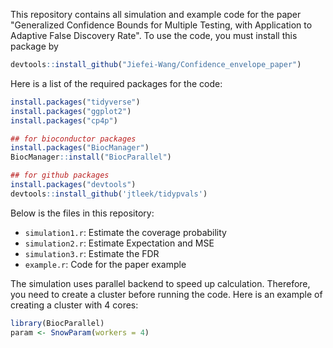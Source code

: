 This repository contains all simulation and example code for the paper "Generalized Confidence Bounds for Multiple Testing, with Application to Adaptive False Discovery Rate". To use the code, you must install this package by

```r
devtools::install_github("Jiefei-Wang/Confidence_envelope_paper")
```

Here is a list of the required packages for the code:
```r
install.packages("tidyverse")
install.packages("ggplot2")
install.packages("cp4p")

## for bioconductor packages
install.packages("BiocManager")
BiocManager::install("BiocParallel")

## for github packages
install.packages("devtools")
devtools::install_github('jtleek/tidypvals')
```

Below is the files in this repository:

- `simulation1.r`: Estimate the coverage probability
- `simulation2.r`: Estimate Expectation and MSE
- `simulation3.r`: Estimate the FDR
- `example.r`: Code for the paper example

The simulation uses parallel backend to speed up calculation. Therefore, you need to create a cluster before running the code. Here is an example of creating a cluster with 4 cores:

```r
library(BiocParallel)
param <- SnowParam(workers = 4)
```